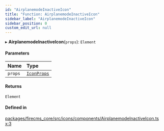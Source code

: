 ```yaml
---
id: "AirplanemodeInactiveIcon"
title: "Function: AirplanemodeInactiveIcon"
sidebar_label: "AirplanemodeInactiveIcon"
sidebar_position: 0
custom_edit_url: null
---
```


▸ **AirplanemodeInactiveIcon**(`props`): `Element`

#### Parameters

| Name | Type |
| :------ | :------ |
| `props` | [`IconProps`](../types/IconProps.md) |

#### Returns

`Element`

#### Defined in

[packages/firecms_core/src/icons/components/AirplanemodeInactiveIcon.tsx:3](https://github.com/FireCMSco/firecms/blob/d45f3739/packages/firecms_core/src/icons/components/AirplanemodeInactiveIcon.tsx#L3)
